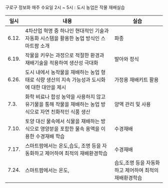 구로구 정보화
매주 수요일 2시 ~ 5시 : 도시 농업은 작물 재배실습

|일시|내용|실습|
|---|----|-----|
6.12. |4차산업 혁명 중 하나인 현대적인 기술과 자동화 시스템을 활용한 농업 방식인 스마트팜 소개 | 파종|
6.19. |작물을 키우는 과정으로 적절한 환경과 재배기술을 적용하여 생산성 극대화  | 발아와 정식|
6.26.| 도시 내에서 농작물을 재배하는 농업 형태로 식량 생산의 지속 가능성과 도시화에 대한 대안을 제시 | 가정용 재배키트 활용|
7.3. |화학 비료나 합성 농약을 사용하지 않고 유기물을 통해 작물을 재배하는 농업 방식으로 자연 친화적인 식품 생산 | 양액 관리 및 사용|
7.10. |토양 대신 물속에서 식물을 재배하는 방식으로 영양분을 포함한 물속 용액을 이용한 수경재배 학습 | 수경재배|
7.17. |스마트팜에서는 온도,습도, 조명 등을 자동화하고 제어하여 최적의 재배환경학습 | 수경재배
7.24. |스마트팜에서는 온도, |습도,조명 등을 자동화하고 제어하여 최적의 재배환경학습 | 수확|